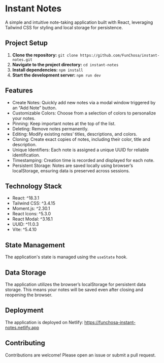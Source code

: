 # Instant Notes

A simple and intuitive note-taking application built with React, leveraging Tailwind CSS for styling and local storage for persistence.

## Project Setup

1. **Clone the repository:** `git clone https://github.com/FunChosa/instant-notes.git`
2. **Navigate to the project directory:** `cd instant-notes`
3. **Install dependencies:** `npm install`
4. **Start the development server:** `npm run dev`

## Features

* Create Notes: Quickly add new notes via a modal window triggered by an “Add Note” button.
* Customizable Colors: Choose from a selection of colors to personalize your notes.
* Pinning: Keep important notes at the top of the list.
* Deleting: Remove notes permanently.
* Editing: Modify existing notes’ titles, descriptions, and colors.
* Cloning: Create exact copies of notes, including their color, title and description.
* Unique Identifiers: Each note is assigned a unique UUID for reliable identification.
* Timestamping: Creation time is recorded and displayed for each note.
* Persistent Storage: Notes are saved locally using browser’s localStorage, ensuring data     is preserved across sessions.


## Technology Stack

* React: ^18.3.1
* Tailwind CSS: ^3.4.15
* Moment.js: ^2.30.1
* React Icons: ^5.3.0
* React Modal: ^3.16.1
* UUID: ^11.0.3
* Vite: ^5.4.10

## State Management

The application's state is managed using the `useState` hook.

## Data Storage

The application utilizes the browser’s localStorage for persistent data storage. This means your notes will be saved even after closing and reopening the browser.

## Deployment

The application is deployed on Netlify: https://funchosa-instant-notes.netlify.app

## Contributing

Contributions are welcome! Please open an issue or submit a pull request.
